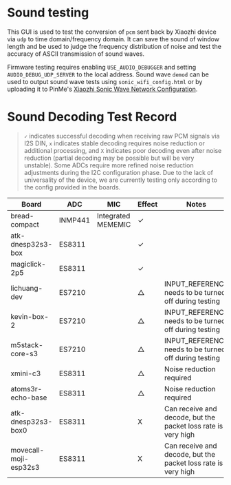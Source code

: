 # Sound testing
This GUI is used to test the conversion of `pcm` sent back by Xiaozhi device via `udp` to time domain/frequency domain. It can save the sound of window length and be used to judge the frequency distribution of noise and test the accuracy of ASCII transmission of sound waves.

Firmware testing requires enabling `USE_AUDIO_DEBUGGER` and setting `AUDIO_DEBUG_UDP_SERVER` to the local address.
Sound wave `demod` can be used to output sound wave tests using `sonic_wifi_config.html` or by uploading it to PinMe's [Xiaozhi Sonic Wave Network Configuration](https://iqf7jnhi.pinit.eth.limo).

# Sound Decoding Test Record

> `✓` indicates successful decoding when receiving raw PCM signals via I2S DIN, `x` indicates stable decoding requires noise reduction or additional processing, and `X` indicates poor decoding even after noise reduction (partial decoding may be possible but will be very unstable).
> Some ADCs require more refined noise reduction adjustments during the I2C configuration phase. Due to the lack of universality of the device, we are currently testing only according to the config provided in the boards. 

| Board | ADC | MIC | Effect | Notes |
| ---- | ---- | --- | --- | ---- |
| bread-compact | INMP441 | Integrated MEMEMIC | ✓ |
| atk-dnesp32s3-box | ES8311 | | ✓ |
| magiclick-2p5 | ES8311 | | ✓ |
| lichuang-dev  | ES7210 | | △ | INPUT_REFERENCE needs to be turned off during testing
| kevin-box-2 | ES7210 | | △ | INPUT_REFERENCE needs to be turned off during testing
| m5stack-core-s3 | ES7210 | | △ | INPUT_REFERENCE needs to be turned off during testing
| xmini-c3 | ES8311 | | △ | Noise reduction required
| atoms3r-echo-base | ES8311 | | △ | Noise reduction required
| atk-dnesp32s3-box0 | ES8311 | | X | Can receive and decode, but the packet loss rate is very high
| movecall-moji-esp32s3 | ES8311 | | X | Can receive and decode, but the packet loss rate is very high
